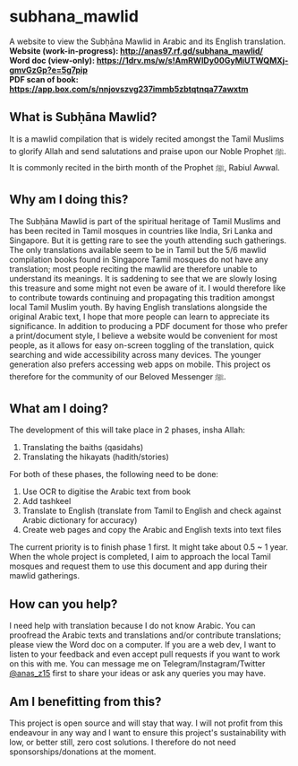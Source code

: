 # subhana_mawlid
A website to view the Subḥāna Mawlid in Arabic and its English translation.<br>
<b>Website (work-in-progress): http://anas97.rf.gd/subhana_mawlid/ <br>
Word doc (view-only): https://1drv.ms/w/s!AmRWIDy00GyMiUTWQMXj-gmvGzGp?e=5g7pip <br>
PDF scan of book: https://app.box.com/s/nnjovszvg237immb5zbtqtnqa77awxtm</b>

## What is Subḥāna Mawlid?
It is a mawlid compilation that is widely recited amongst the Tamil Muslims to glorify Allah and send salutations and praise upon our Noble Prophet ﷺ. It is commonly recited in the birth month of the Prophet ﷺ, Rabiul Awwal.

## Why am I doing this?
The Subḥāna Mawlid is part of the spiritual heritage of Tamil Muslims and has been recited in Tamil mosques in countries like India, Sri Lanka and Singapore. But it is getting rare to see the youth attending such gatherings. The only translations available seem to be in Tamil but the 5/6 mawlid compilation books found in Singapore Tamil mosques do not have any translation; most people reciting the mawlid are therefore unable to understand its meanings. It is saddening to see that we are slowly losing this treasure and some might not even be aware of it. I would therefore like to contribute towards continuing and propagating this tradition amongst local Tamil Muslim youth. By having English translations alongside the original Arabic text, I hope that more people can learn to appreciate its significance. In addition to producing a PDF document for those who prefer a print/document style, I believe a website would be convenient for most people, as it allows for easy on-screen toggling of the translation, quick searching and wide accessibility across many devices. The younger generation also prefers accessing web apps on mobile. This project os therefore for the community of our Beloved Messenger ﷺ.

## What am I doing?
The development of this will take place in 2 phases, insha Allah:
1) Translating the baiths (qasidahs)
2) Translating the hikayats (hadith/stories)

For both of these phases, the following need to be done:
1) Use OCR to digitise the Arabic text from book
2) Add tashkeel
3) Translate to English (translate from Tamil to English and check against Arabic dictionary for accuracy)
4) Create web pages and copy the Arabic and English texts into text files

The current priority is to finish phase 1 first. It might take about 0.5 ~ 1 year. When the whole project is completed, I aim to approach the local Tamil mosques and request them to use this document and app during their mawlid gatherings.

## How can you help?
I need help with translation because I do not know Arabic. You can proofread the Arabic texts and translations and/or contribute translations; please view the Word doc on a computer. If you are a web dev, I want to listen to your feedback and even accept pull requests if you want to work on this with me. You can message me on Telegram/Instagram/Twitter <a href="https://t.me/anas_z15">@anas_z15</a> first to share your ideas or ask any queries you may have.

## Am I benefitting from this?
This project is open source and will stay that way. I will not profit from this endeavour in any way and I want to ensure this project's sustainability with low, or better still, zero cost solutions. I therefore do not need sponsorships/donations at the moment.

